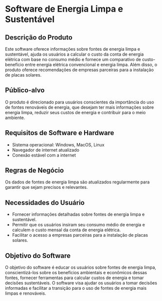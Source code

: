 # Software de Energia Limpa e Sustentável

## Descrição do Produto

Este software oferece informações sobre fontes de energia limpa e sustentável, ajuda os usuários a calcular o custo da conta de energia elétrica com base no consumo médio e fornece um comparativo de custo-benefício entre energia elétrica convencional e energia limpa. Além disso, o produto oferece recomendações de empresas parceiras para a instalação de placas solares.

## Público-alvo

O produto é direcionado para usuários conscientes da importância do uso de fontes renováveis de energia, que desejam ter mais informações sobre energia limpa, reduzir seus custos de energia e contribuir para o meio ambiente.

## Requisitos de Software e Hardware

- Sistema operacional: Windows, MacOS, Linux
- Navegador de internet atualizado
- Conexão estável com a internet

## Regras de Negócio

Os dados de fontes de energia limpa são atualizados regularmente para garantir que sejam precisos e relevantes.

## Necessidades do Usuário

- Fornecer informações detalhadas sobre fontes de energia limpa e sustentável.
- Permitir que os usuários insiram seu consumo médio de energia e calculem o custo mensal da conta de energia elétrica.
- Facilitar o acesso a empresas parceiras para a instalação de placas solares.

## Objetivo do Software

O objetivo do software é educar os usuários sobre fontes de energia limpa, conscientizá-los sobre os benefícios ambientais e econômicos dessas fontes, fornecer ferramentas para calcular custos de energia e tomar decisões sustentáveis. O software visa ajudar os usuários a tomar decisões informadas e facilitar a transição para o uso de fontes de energia mais limpas e renováveis.
